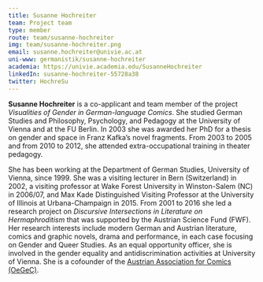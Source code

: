 ```yaml
---
title: Susanne Hochreiter
team: Project team
type: member
route: team/susanne-hochreiter
img: team/susanne-hochreiter.png
email: susanne.hochreiter@univie.ac.at
uni-www: germanistik/susanne-hochreiter
academia: https://univie.academia.edu/SusanneHochreiter
linkedIn: susanne-hochreiter-55728a38
twitter: HochreSu
---
```


**Susanne Hochreiter** is a co-applicant and team member of the project _Visualities of Gender in German-language Comics_. She studied German Studies and Philosophy, Psychology, and Pedagogy at the University of Vienna and at the FU Berlin. In 2003 she was awarded her PhD for a thesis on gender and space in Franz Kafka’s novel fragments. From 2003 to 2005 and from 2010 to 2012, she attended extra-occupational training in theater pedagogy. 
<!-- more -->
She has been working at the Department of German Studies, University of Vienna, since 1999. She was a visiting lecturer in Bern (Switzerland) in 2002, a visiting professor at Wake Forest University in Winston-Salem (NC) in 2006/07, and Max Kade Distinguished Visiting Professor at the University of Illinois at Urbana-Champaign in 2015. From 2001 to 2016 she led a research project on _Discursive Intersections in Literature on Hermaphroditism_ that was supported by the Austrian Science Fund (FWF). Her research interests include modern German and Austrian literature, comics and graphic novels, drama and performance, in each case focusing on Gender and Queer Studies. As an equal opportunity officer, she is involved in the gender equality and antidiscrimination activities at University of Vienna. She is a cofounder of the [Austrian Association for Comics (OeGeC)](https://oegec.com/).

